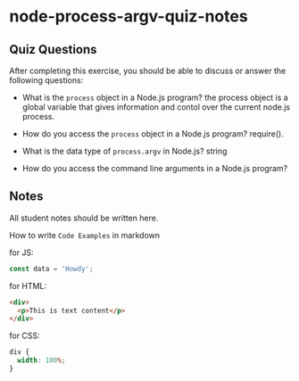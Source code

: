 # node-process-argv-quiz-notes

## Quiz Questions

After completing this exercise, you should be able to discuss or answer the following questions:

- What is the `process` object in a Node.js program?
  the process object is a global variable that gives information and contol over the current node.js process.

- How do you access the `process` object in a Node.js program?
  require().

- What is the data type of `process.argv` in Node.js?
  string

- How do you access the command line arguments in a Node.js program?

## Notes

All student notes should be written here.

How to write `Code Examples` in markdown

for JS:

```javascript
const data = 'Howdy';
```

for HTML:

```html
<div>
  <p>This is text content</p>
</div>
```

for CSS:

```css
div {
  width: 100%;
}
```
